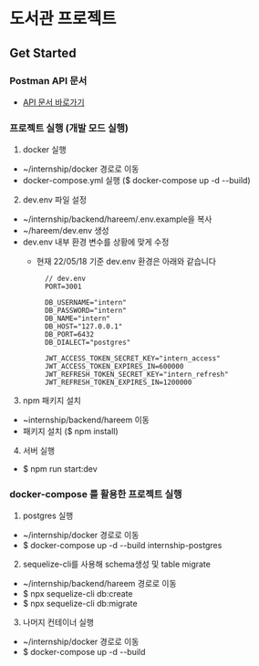 # 도서관 프로젝트

## Get Started

### Postman API 문서

- [API 문서 바로가기](https://documenter.getpostman.com/view/17715275/UyxhnSnN)

### 프로젝트 실행 (개발 모드 실행)

1. docker 실행

- ~/internship/docker 경로로 이동
- docker-compose.yml 실행 ($ docker-compose up -d --build)

2. dev.env 파일 설정

- ~/internship/backend/hareem/.env.example을 복사
- ~/hareem/dev.env 생성
- dev.env 내부 환경 변수를 상황에 맞게 수정
  - 현재 22/05/18 기준 dev.env 환경은 아래와 같습니다

    ```
      // dev.env
      PORT=3001

      DB_USERNAME="intern"
      DB_PASSWORD="intern"
      DB_NAME="intern"
      DB_HOST="127.0.0.1"
      DB_PORT=6432
      DB_DIALECT="postgres"

      JWT_ACCESS_TOKEN_SECRET_KEY="intern_access"
      JWT_ACCESS_TOKEN_EXPIRES_IN=600000
      JWT_REFRESH_TOKEN_SECRET_KEY="intern_refresh"
      JWT_REFRESH_TOKEN_EXPIRES_IN=1200000
    ```

3. npm 패키지 설치

- ~internship/backend/hareem 이동
- 패키지 설치 ($ npm install)

4. 서버 실행

- $ npm run start:dev

### docker-compose 를 활용한 프로젝트 실행

1. postgres 실행

- ~/internship/docker 경로로 이동
- $ docker-compose up -d --build internship-postgres

2. sequelize-cli를 사용해 schema생성 및 table migrate

- ~/internship/backend/hareem 경로로 이동
- $ npx sequelize-cli db:create
- $ npx sequelize-cli db:migrate

3. 나머지 컨테이너 실행

- ~/internship/docker 경로로 이동
- $ docker-compose up -d --build
